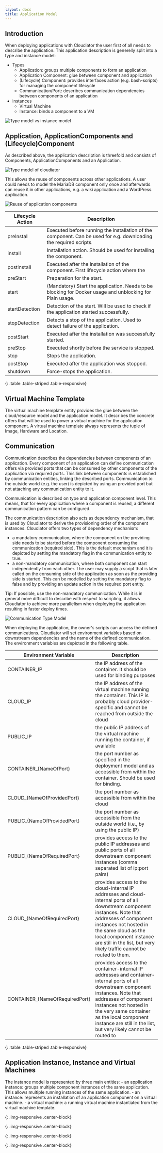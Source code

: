 ```yaml
---
layout: docs
title: Application Model
---
```


## Introduction

When deploying applications with Cloudiator the user first of all needs to describe the application.
This application description is generelly split into a type and instance model:

- Types
    - Application: groups multiple components to form an application
    - Application Component: glue between component and application
    - (Lifecycle) Component: provides interfaces action (e.g. bash-scripts) for managing the component
        lifecycle
    - Communication/Port: describes communication dependencies between components of an application
- Instances
    - Virtual Machine
    - Instance: binds a component to a VM
    
![Type model vs instance model][instance_type]

## Application, ApplicationComponents and (Lifecycle)Component

As described above, the application description is threefold and consists of Components, ApplicationComponents
and an Application.

![Type model of cloudiator][type_model]

This allows the reuse of components across other applications. A user could needs to model the MariaDB component
only once and afterwards can reuse it in other applications, e.g. a wiki application and a WordPress application.

![Reuse of application components][wiki_wordpress]

| Lifecycle Action | Description |
| --- | --- |
| preInstall | Executed before running the installation of the component. Can be used for e.g. downloading the required scripts. |
| install | Installation action. Should be used for installing the component. |
| postInstall | Executed after the installation of the component. First lifecycle action where the  |
| preStart | Preparation for the start. |
| start | (Mandatory) Start the application. Needs to be blocking for Docker usage and unblocking for Plain usage. |
| startDetection | Detection of the start. Will be used to check if the application started successfully. |
| stopDetection | Detects a stop of the application. Used to detect failure of the application. |
| postStart | Executed after the installation was successfully started. |
| preStop | Executed shortly before the service is stopped. |
| stop | Stops the application. |
| postStop | Executed after the application was stopped. |
| shutdown | Force-stops the application. |
{: .table .table-striped .table-responsive}

## Virtual Machine Template

The virtual machine template entity provides the glue between the cloud/resource model and the application model.
It describes the concrete offers that will be used to power a virtual machine for the application component. A virtual
machine template always represents the tuple of Image, Hardware and Location.

## Communication

Communication describes the dependencies between components of an application. Every component of
an application can define communication offers via provided ports that can be consumed by other components
of the application via required ports. This link between components is established by communication
entities, linking the described ports. Communication to the outside world (e.g. the user) is depicted
by using an provided port but not attaching any communication entity to it.

Communication is described on type and application component level. This means, 
that for every application where a component is reused, a different communication pattern can be
configured.

The communication description also acts as dependency mechanism, that is used by Cloudiator to derive
the provisioning order of the component instances. Cloudiator offers two types of dependency mechanism:

- a mandatory communication, where the component on the providing side needs to be started before the component
    consuming the communication (required side). This is the default mechanism and it is depicted by setting the mandatory
    flag in the communication entity to true.
- a non-mandatory communication, where both component can start independently from each other. The user may supply
    a script that is later called on the consuming side of the application as soon as the providing side is started. This
    can be modelled by setting the mandatory flag to false and by providing an update action in the required port entity.
    
Tip: If possible, use the non-mandatory communication. While it is in general more difficult to describe with respect
to scripting, it allows Cloudiator to achieve more parallelism when deploying the application resulting in faster
deploy times.

![Communication Type Model][communication_type]

When deploying the application, the owner's scripts can access the defined communications. Cloudiator will set
environment variables based on downstream dependencies and the name of the defined communication. The environment
variables are depicted in the following table.

| Environment Variable | Description |
| --- | --- |
| CONTAINER_IP | the IP address of the container. It should be used for binding purposes |
| CLOUD_IP | the IP address of the virtual machine running the container. This IP is probably cloud provider-specific and cannot be reached from outside the cloud |
| PUBLIC_IP | the public IP address of the virtual machine running the container, if available |
| CONTAINER_{NameOfPort} | the port number as specified in the deployment model and as accessible from within the container. Should be used for binding. |
| CLOUD_{NameOfProvidedPort} | the port number as accessible from within the cloud |
| PUBLIC_{NameOfProvidedPort} | the port number as accessible from the outside world (i.e., by using the public IP) |
| PUBLIC_{NameOfRequiredPort}| provides access to the public IP addresses and public ports of all downstream component instances (comma separated list of ip:port pairs)|
| CLOUD_{NameOfRequiredPort} | provides access to the cloud-internal IP addresses and cloud-internal ports of all downstream component instances. Note that addresses of component instances not hosted in the same cloud as the local component instance are still in the list, but very likely traffic cannot be routed to them. |
| CONTAINER_{NameOfRequiredPort} | provides access to the container-internal IP addresses and container-internal ports of all downstream component instances. Note that addresses of component instances not hosted in the very same container as the local component instance are still in the list, but very likely cannot be routed to |
{: .table .table-striped .table-responsive}


## Application Instance, Instance and Virtual Machines

The instance model is represented by three main entities:
    - an application instance: groups multiple component instances of the same application. This allows multiple running instances of the same application.
    - an instance: represents an installation of an application component on a virtual machine.
    - a virtual machine: a running virtual machine instantiated from the virtual machine template.

[type_model]: /images/docs/type_model.png
{: .img-responsive .center-block}

[instance_type]: /images/docs/instance_type.png
{: .img-responsive .center-block}

[communication_type]: /images/docs/communication_type.png
{: .img-responsive .center-block}

[wiki_wordpress]: /images/docs/wiki_wordpress.png
{: .img-responsive .center-block}
